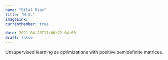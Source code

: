 ```yaml
---
name: "Bilal Riaz"
title: "M.S."
imageLink: 
currentMember: true

date: 2021-04-28T17:00:22-04:00
draft: false
---
```


Unsupervised learning as optimizations with positive semidefinite matrices.
